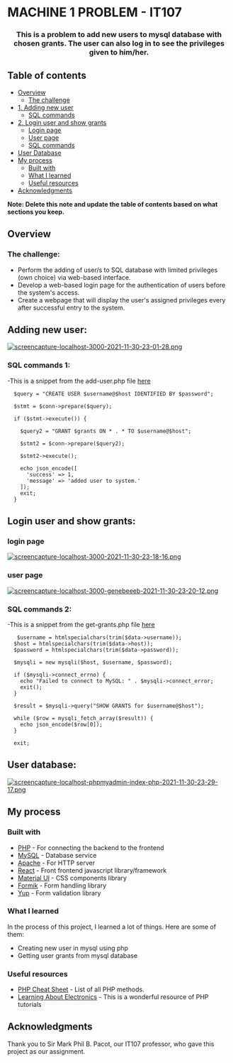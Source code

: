 # MACHINE 1 PROBLEM - IT107

<div align="center">
  <h3>
    This is a problem to add new users to mysql database with chosen grants. The user can also log in to see the privileges given to him/her.
  </h3>
</div>

## Table of contents

- [Overview](#overview)
  - [The challenge](#the-challenge)
- [1. Adding new user](#adding-new-user)
  - [SQL commands](#sql-commands-1)
- [2. Login user and show grants](#login-user-and-show-grants)
  - [Login page](#login-page)
  - [User page](#user-page)
  - [SQL commands](#sql-commands-2)
- [User Database](#user-database)
- [My process](#my-process)
  - [Built with](#built-with)
  - [What I learned](#what-i-learned)
  - [Useful resources](#useful-resources)
- [Acknowledgments](#acknowledgments)

**Note: Delete this note and update the table of contents based on what sections you keep.**

## Overview

### The challenge:
- Perform the adding of user/s to SQL database with limited privileges (own choice) via web-based interface.
- Develop a web-based login page for the authentication of users before the system's access.
- Create a webpage that will display the user's assigned privileges every after successful entry to the system.


## Adding new user:

[![screencapture-localhost-3000-2021-11-30-23-01-28.png](https://i.postimg.cc/NjC9stnX/screencapture-localhost-3000-2021-11-30-23-01-28.png)](https://postimg.cc/DSsy69nf)
 
 ### SQL commands 1:
 -This is a snippet from the add-user.php file [here](https://github.com/bibmode/machine-1-backend/blob/main/server/add-user.php)
 
```
  $query = "CREATE USER $username@$host IDENTIFIED BY $password";

  $stmt = $conn->prepare($query);

  if ($stmt->execute()) {

    $query2 = "GRANT $grants ON * . * TO $username@$host";

    $stmt2 = $conn->prepare($query2);

    $stmt2->execute();

    echo json_encode([
      'success' => 1,
      'message' => 'added user to system.'
    ]);
    exit;
  }
```


## Login user and show grants:

 ### login page
[![screencapture-localhost-3000-2021-11-30-23-18-16.png](https://i.postimg.cc/Fzgtp9Sn/screencapture-localhost-3000-2021-11-30-23-18-16.png)](https://postimg.cc/Cn16Lpmj)

 ### user page
[![screencapture-localhost-3000-genebeeeb-2021-11-30-23-20-12.png](https://i.postimg.cc/yYV2BCcs/screencapture-localhost-3000-genebeeeb-2021-11-30-23-20-12.png)](https://postimg.cc/NLzd7Vdz)
 
 ### SQL commands 2:
 -This is a snippet from the get-grants.php file [here](https://github.com/bibmode/machine-1-backend/blob/main/server/get-grants.php)
 
```
   $username = htmlspecialchars(trim($data->username));
  $host = htmlspecialchars(trim($data->host));
  $password = htmlspecialchars(trim($data->password));

  $mysqli = new mysqli($host, $username, $password);

  if ($mysqli->connect_errno) {
    echo "Failed to connect to MySQL: " . $mysqli->connect_error;
    exit();
  }

  $result = $mysqli->query("SHOW GRANTS for $username@$host");

  while ($row = mysqli_fetch_array($result)) {
    echo json_encode($row[0]);
  }

  exit;
```

## User database:
[![screencapture-localhost-phpmyadmin-index-php-2021-11-30-23-29-17.png](https://i.postimg.cc/wTg3pMwM/screencapture-localhost-phpmyadmin-index-php-2021-11-30-23-29-17.png)](https://postimg.cc/nMSnKFbf)

## My process

### Built with

- [PHP](https://www.php.net/) - For connecting the backend to the frontend
- [MySQL](https://www.mysql.com/) - Database service
- [Apache](https://httpd.apache.org/) - For HTTP server
- [React](https://reactjs.org/) - Front frontend javascript library/framework
- [Material UI](https://mui.com/) - CSS components library 
- [Formik](https://formik.org/) - Form handling library
- [Yup](https://github.com/jquense/yup) - Form validation library

### What I learned

In the process of this project, I learned a lot of things. Here are some of them:
- Creating new user in mysql using php
- Getting user grants from mysql database

### Useful resources

- [PHP Cheat Sheet](https://overapi.com/php) - List of all PHP methods.
- [Learning About Electronics](http://www.learningaboutelectronics.com/PHP/) - This is a wonderful resource of PHP tutorials


## Acknowledgments

Thank you to Sir Mark Phil B. Pacot, our IT107 professor, who gave this project as our assignment.
